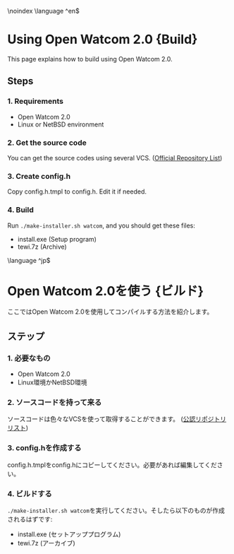 \noindex
\language ^en$

# Using Open Watcom 2.0 {Build}

This page explains how to build using Open Watcom 2.0.

## Steps

### 1. Requirements
 - Open Watcom 2.0
 - Linux or NetBSD environment

### 2. Get the source code

You can get the source codes using several VCS. ([Official Repository List](repos.html))

### 3. Create config.h

Copy config.h.tmpl to config.h. Edit it if needed.

### 4. Build

Run `./make-installer.sh watcom`, and you should get these files:
 - install.exe (Setup program)
 - tewi.7z (Archive)

\language ^jp$

# Open Watcom 2.0を使う {ビルド}

ここではOpen Watcom 2.0を使用してコンパイルする方法を紹介します。

## ステップ

### 1. 必要なもの
 - Open Watcom 2.0
 - Linux環境かNetBSD環境

### 2. ソースコードを持って来る

ソースコードは色々なVCSを使って取得することができます。 ([公認リポジトリリスト](repos.html))

### 3. config.hを作成する

config.h.tmplをconfig.hにコピーしてください。必要があれば編集してください。

### 4. ビルドする

`./make-installer.sh watcom`を実行してください。そしたら以下のものが作成されるはずです:
 - install.exe (セットアッププログラム)
 - tewi.7z (アーカイブ)
